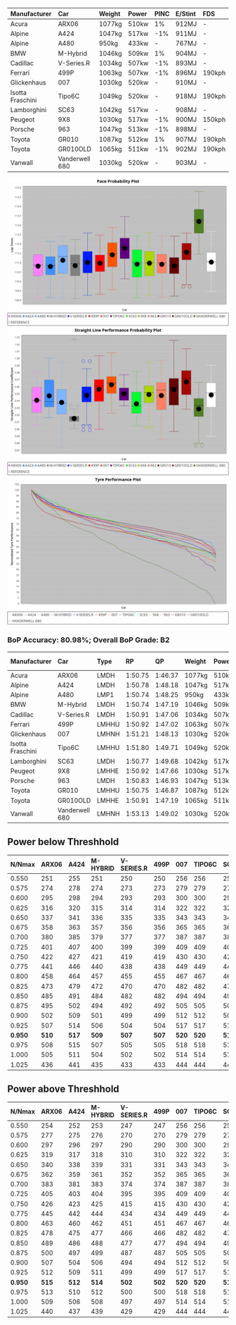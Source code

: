 | Manufacturer     | Car            | Weight | Power | PINC    | E/Stint | FDS     |
|:-|:-|:-|:-|:-|:-|:-|
| Acura            | ARX06          | 1077kg | 510kw | 1%      | 912MJ   |    -    |
| Alpine           | A424           | 1047kg | 517kw | -1%     | 911MJ   |    -    |
| Alpine           | A480           | 950kg  | 433kw |    -    | 767MJ   |    -    |
| BMW              | M-Hybrid       | 1046kg | 509kw | 1%      | 904MJ   |    -    |
| Cadillac         | V-Series.R     | 1034kg | 507kw | -1%     | 893MJ   |    -    |
| Ferrari          | 499P           | 1063kg | 507kw | -1%     | 896MJ   | 190kph  |
| Glickenhaus      | 007            | 1030kg | 520kw |    -    | 910MJ   |    -    |
| Isotta Fraschini | Tipo6C         | 1049kg | 520kw |    -    | 918MJ   | 190kph  |
| Lamborghini      | SC63           | 1042kg | 517kw |    -    | 908MJ   |    -    |
| Peugeot          | 9X8            | 1030kg | 517kw | -1%     | 900MJ   | 150kph  |
| Porsche          | 963            | 1047kg | 513kw | -1%     | 898MJ   |    -    |
| Toyota           | GR010          | 1087kg | 512kw | 1%      | 907MJ   | 190kph  |
| Toyota           | GR010OLD       | 1065kg | 511kw | -1%     | 902MJ   | 190kph  |
| Vanwall          | Vanderwell 680 | 1030kg | 520kw |    -    | 903MJ   |    -    |

![PACECHART](./IMG/ACOMETHOD.png)
![STRAIGHTLINEPERFORMANCECHART](./IMG/ACOMETHOD_sp.png)
![TYREPERFORMANCECHART](./IMG/ACOMETHOD_tw.png)

### BoP Accuracy: 80.98%; Overall BoP Grade: B2
| Manufacturer     | Car            | Type  | RP      | QP      | Weight | Power¹ | Threshhold | PINC    | Power² | E/Stint | AVG Vmax  | FDS     | RDLC | L/Stint | BOP-Grade | Model Accuracy | Model Points | Match%  |
|:-|:-|:-|:-|:-|:-|:-|:-|:-|:-|:-|:-|:-|:-|:-|:-|:-|:-|:-|
| Acura            | ARX06          | LMDH  | 1:50.75 | 1:46.37 | 1077kg | 510kw  | 210.0kph   | 1%      | 515kw  |  912MJ  | 281.02kph |    -    | 0.98 | 33      | -C1       | 100.00%        | 995          | 77.11%  |
| Alpine           | A424           | LMDH  | 1:50.78 | 1:48.18 | 1047kg | 517kw  | 210.0kph   | -1%     | 512kw  |  911MJ  | 283.41kph |    -    | 1.01 | 33      | +C2       | 100.00%        | 642          | 72.72%  |
| Alpine           | A480           | LMP1  | 1:50.74 | 1:48.25 |  950kg | 433kw  | 210.0kph   |    -    | 433kw  |  767MJ  | 279.93kph |    -    | 0.97 | 31      | ~A1       | 60.26%         | 849          | 100.00% |
| BMW              | M-Hybrid       | LMDH  | 1:50.74 | 1:47.19 | 1046kg | 509kw  | 210.0kph   | 1%      | 514kw  |  904MJ  | 279.55kph |    -    | 1.02 | 33      | -B2       | 100.00%        | 1714         | 82.67%  |
| Cadillac         | V-Series.R     | LMDH  | 1:50.91 | 1:47.06 | 1034kg | 507kw  | 210.0kph   | -1%     | 502kw  |  893MJ  | 282.70kph |    -    | 1.03 | 33      | -A2       | 98.95%         | 2271         | 94.59%  |
| Ferrari          | 499P           | LMHHU | 1:50.92 | 1:47.02 | 1063kg | 507kw  | 210.0kph   | -1%     | 502kw  |  896MJ  | 283.00kph | 190kph  | 1.03 | 33      | -A2       | 99.93%         | 2718         | 92.02%  |
| Glickenhaus      | 007            | LMHNH | 1:51.21 | 1:48.13 | 1030kg | 520kw  | 210.0kph   |    -    | 520kw  |  910MJ  | 287.23kph |    -    | 0.96 | 33      | ~A1       | 96.34%         | 1634         | 100.00% |
| Isotta Fraschini | Tipo6C         | LMHHU | 1:51.80 | 1:49.71 | 1049kg | 520kw  | 210.0kph   |    -    | 520kw  |  918MJ  | 284.32kph | 190kph  | 1.06 | 33      | +Ω1       | 92.36%         | 133          | 42.43%  |
| Lamborghini      | SC63           | LMDH  | 1:50.77 | 1:49.68 | 1042kg | 517kw  | 210.0kph   |    -    | 517kw  |  908MJ  | 282.27kph |    -    | 1.05 | 33      | -B1       | 96.54%         | 418          | 89.26%  |
| Peugeot          | 9X8            | LMHHE | 1:50.92 | 1:47.66 | 1030kg | 517kw  | 210.0kph   | -1%     | 512kw  |  900MJ  | 283.79kph | 150kph  | 1.03 | 33      | ~A1       | 88.68%         | 2617         | 100.00% |
| Porsche          | 963            | LMDH  | 1:50.83 | 1:46.93 | 1047kg | 513kw  | 210.0kph   | -1%     | 508kw  |  898MJ  | 283.07kph |    -    | 1.01 | 33      | -B1       | 99.98%         | 6168         | 89.53%  |
| Toyota           | GR010          | LMHHU | 1:50.75 | 1:46.87 | 1087kg | 512kw  | 210.0kph   | 1%      | 517kw  |  907MJ  | 282.98kph | 190kph  | 1.01 | 33      | -B1       | 98.53%         | 3557         | 87.49%  |
| Toyota           | GR010OLD       | LMHHE | 1:50.91 | 1:47.19 | 1065kg | 511kw  | 210.0kph   | -1%     | 506kw  |  902MJ  | 284.85kph | 190kph  | 1.03 | 33      | ~A1       | 92.01%         | 1427         | 97.96%  |
| Vanwall          | Vanderwell 680 | LMHNH | 1:53.13 | 1:49.02 | 1030kg | 520kw  | 210.0kph   |    -    | 520kw  |  903MJ  | 281.34kph |    -    | 1.01 | 33      | +Ω1       | 94.62%         | 633          | 7.97%   |

## Power below Threshhold
| N/Nmax    | ARX06   | A424    | M-HYBRID | V-SERIES.R | 499P    | 007     | TIPO6C  | SC63    | 9X8     | 963     | GR010   | GR010OLD | VANDERWELL 680 | ​     | RPM      | A480    |
|:-|:-|:-|:-|:-|:-|:-|:-|:-|:-|:-|:-|:-|:-|:-|:-|:-|
|  0.550    |  251    |  255    |  251     |  250       |  250    |  256    |  256    |  255    |  255    |  253    |  252    |  252     |  256           |  ​    |   --     |   -     |
|  0.575    |  274    |  278    |  274     |  273       |  273    |  279    |  279    |  278    |  278    |  276    |  275    |  275     |  279           |  ​    |   --     |   -     |
|  0.600    |  295    |  298    |  294     |  293       |  293    |  300    |  300    |  298    |  298    |  296    |  296    |  295     |  300           |  ​    |   --     |   -     |
|  0.625    |  316    |  320    |  315     |  314       |  314    |  322    |  322    |  320    |  320    |  317    |  317    |  316     |  322           |  ​    |   --     |   -     |
|  0.650    |  337    |  341    |  336     |  335       |  335    |  343    |  343    |  341    |  341    |  338    |  338    |  337     |  343           |  ​    |   --     |   -     |
|  0.675    |  358    |  363    |  357     |  356       |  356    |  365    |  365    |  363    |  363    |  360    |  359    |  359     |  365           |  ​    |   --     |   -     |
|  0.700    |  380    |  385    |  379     |  377       |  377    |  387    |  387    |  385    |  385    |  382    |  381    |  380     |  387           |  ​    |   --     |   -     |
|  0.725    |  401    |  407    |  400     |  399       |  399    |  409    |  409    |  407    |  407    |  403    |  403    |  402     |  409           |  ​    |   --     |   -     |
|  0.750    |  422    |  427    |  421     |  419       |  419    |  430    |  430    |  427    |  427    |  424    |  423    |  422     |  430           |  ​    |   --     |   -     |
|  0.775    |  441    |  446    |  440     |  438       |  438    |  449    |  449    |  446    |  446    |  443    |  442    |  441     |  449           |  ​    |  5000    |  254    |
|  0.800    |  458    |  464    |  457     |  455       |  455    |  467    |  467    |  464    |  464    |  461    |  460    |  459     |  467           |  ​    |  5500    |  300    |
|  0.825    |  473    |  479    |  472     |  470       |  470    |  482    |  482    |  479    |  479    |  476    |  475    |  474     |  482           |  ​    |  6000    |  335    |
|  0.850    |  485    |  491    |  484     |  482       |  482    |  494    |  494    |  491    |  491    |  487    |  486    |  485     |  494           |  ​    |  6500    |  379    |
|  0.875    |  495    |  502    |  494     |  492       |  492    |  505    |  505    |  502    |  502    |  498    |  497    |  496     |  505           |  ​    |  7000    |  423    |
|  0.900    |  502    |  509    |  501     |  499       |  499    |  512    |  512    |  509    |  509    |  505    |  504    |  503     |  512           |  ​    |  7500    |  434    |
|  0.925    |  507    |  514    |  506     |  504       |  504    |  517    |  517    |  514    |  514    |  510    |  509    |  508     |  517           |  ​    |  8000    |  430    |
| **0.950** | **510** | **517** | **509**  | **507**    | **507** | **520** | **520** | **517** | **517** | **513** | **512** | **511**  | **520**        | **​** | **8500** | **433** |
|  0.975    |  508    |  515    |  507     |  505       |  505    |  518    |  518    |  515    |  515    |  511    |  510    |  509     |  518           |  ​    |  9000    |  217    |
|  1.000    |  505    |  511    |  504     |  502       |  502    |  514    |  514    |  511    |  511    |  507    |  506    |  505     |  514           |  ​    |   --     |   -     |
|  1.025    |  436    |  441    |  435     |  433       |  433    |  444    |  444    |  441    |  441    |  438    |  437    |  436     |  444           |  ​    |   --     |   -     |

## Power above Threshhold
| N/Nmax    | ARX06   | A424    | M-HYBRID | V-SERIES.R | 499P    | 007     | TIPO6C  | SC63    | 9X8     | 963     | GR010   | GR010OLD | VANDERWELL 680 | ​     | RPM      | A480    |
|:-|:-|:-|:-|:-|:-|:-|:-|:-|:-|:-|:-|:-|:-|:-|:-|:-|
|  0.550    |  254    |  252    |  253     |  247       |  247    |  256    |  256    |  255    |  252    |  250    |  255    |  249     |  256           |  ​    |   --     |   -     |
|  0.575    |  277    |  275    |  276     |  270       |  270    |  279    |  279    |  278    |  275    |  273    |  278    |  272     |  279           |  ​    |   --     |   -     |
|  0.600    |  297    |  296    |  297     |  290       |  290    |  300    |  300    |  298    |  296    |  293    |  298    |  292     |  300           |  ​    |   --     |   -     |
|  0.625    |  319    |  317    |  318     |  310       |  310    |  322    |  322    |  320    |  317    |  314    |  320    |  313     |  322           |  ​    |   --     |   -     |
|  0.650    |  340    |  338    |  339     |  331       |  331    |  343    |  343    |  341    |  338    |  335    |  341    |  334     |  343           |  ​    |   --     |   -     |
|  0.675    |  362    |  359    |  361     |  352       |  352    |  365    |  365    |  363    |  359    |  357    |  363    |  355     |  365           |  ​    |   --     |   -     |
|  0.700    |  383    |  381    |  383     |  374       |  374    |  387    |  387    |  385    |  381    |  378    |  385    |  377     |  387           |  ​    |   --     |   -     |
|  0.725    |  405    |  403    |  404     |  395       |  395    |  409    |  409    |  407    |  403    |  399    |  407    |  398     |  409           |  ​    |   --     |   -     |
|  0.750    |  426    |  423    |  425     |  415       |  415    |  430    |  430    |  427    |  423    |  420    |  427    |  418     |  430           |  ​    |   --     |   -     |
|  0.775    |  445    |  442    |  444     |  434       |  434    |  449    |  449    |  446    |  442    |  439    |  446    |  437     |  449           |  ​    |  5000    |  254    |
|  0.800    |  463    |  460    |  462     |  451       |  451    |  467    |  467    |  464    |  460    |  456    |  464    |  454     |  467           |  ​    |  5500    |  300    |
|  0.825    |  478    |  475    |  477     |  466       |  466    |  482    |  482    |  479    |  475    |  471    |  479    |  469     |  482           |  ​    |  6000    |  335    |
|  0.850    |  489    |  486    |  488     |  477       |  477    |  494    |  494    |  491    |  486    |  483    |  491    |  481     |  494           |  ​    |  6500    |  379    |
|  0.875    |  500    |  497    |  499     |  487       |  487    |  505    |  505    |  502    |  497    |  493    |  502    |  491     |  505           |  ​    |  7000    |  423    |
|  0.900    |  507    |  504    |  506     |  494       |  494    |  512    |  512    |  509    |  504    |  500    |  509    |  498     |  512           |  ​    |  7500    |  434    |
|  0.925    |  512    |  509    |  511     |  499       |  499    |  517    |  517    |  514    |  509    |  505    |  514    |  503     |  517           |  ​    |  8000    |  430    |
| **0.950** | **515** | **512** | **514**  | **502**    | **502** | **520** | **520** | **517** | **512** | **508** | **517** | **506**  | **520**        | **​** | **8500** | **433** |
|  0.975    |  513    |  510    |  512     |  500       |  500    |  518    |  518    |  515    |  510    |  506    |  515    |  504     |  518           |  ​    |  9000    |  217    |
|  1.000    |  509    |  506    |  508     |  497       |  497    |  514    |  514    |  511    |  506    |  503    |  511    |  501     |  514           |  ​    |   --     |   -     |
|  1.025    |  440    |  437    |  439     |  429       |  429    |  444    |  444    |  441    |  437    |  434    |  441    |  432     |  444           |  ​    |   --     |   -     |
